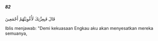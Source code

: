 ##### 82

<span class="ayah">قَالَ فَبِعِزَّتِكَ لَأُغْوِيَنَّهُمْ أَجْمَعِينَ</span>

<span class="ayah_translation">Iblis menjawab: "Demi kekuasaan Engkau aku akan menyesatkan mereka semuanya,</span>

